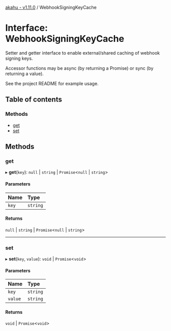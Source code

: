 [akahu - v1.11.0](../README.md) / WebhookSigningKeyCache

# Interface: WebhookSigningKeyCache

Setter and getter interface to enable external/shared caching of webhook
signing keys.

Accessor functions may be async (by returning a Promise) or sync (by returning a value).

See the project README for example usage.

## Table of contents

### Methods

- [get](WebhookSigningKeyCache.md#get)
- [set](WebhookSigningKeyCache.md#set)

## Methods

### get

▸ **get**(`key`): ``null`` \| `string` \| `Promise`<``null`` \| `string`\>

#### Parameters

| Name | Type |
| :------ | :------ |
| `key` | `string` |

#### Returns

``null`` \| `string` \| `Promise`<``null`` \| `string`\>

___

### set

▸ **set**(`key`, `value`): `void` \| `Promise`<`void`\>

#### Parameters

| Name | Type |
| :------ | :------ |
| `key` | `string` |
| `value` | `string` |

#### Returns

`void` \| `Promise`<`void`\>
